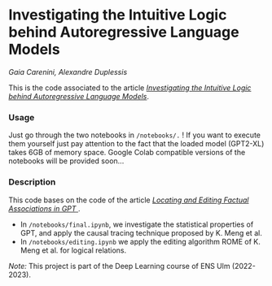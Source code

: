 # Investigating the Intuitive Logic behind Autoregressive Language Models
_Gaia Carenini, Alexandre Duplessis_

This is the code associated to the article [_Investigating the Intuitive Logic behind Autoregressive Language Models_](https://www.overleaf.com/read/rxmbpbggmnxt).

### Usage
Just go through the two notebooks in ``/notebooks/.`` !
If you want to execute them yourself just pay attention to the fact that the loaded model (GPT2-XL) takes 6GB of memory space.
Google Colab compatible versions of the notebooks will be provided soon...

### Description
This code bases on the code of the article  [_Locating and Editing Factual Associations in GPT_ ](https://github.com/kmeng01/rome).

- In `/notebooks/final.ipynb`, we investigate the statistical properties of GPT, and apply the causal tracing technique proposed by K. Meng et al.
- In `/notebooks/editing.ipynb` we apply the editing algorithm ROME of K. Meng et al. for logical relations.


_Note:_ This project is part of the Deep Learning course of ENS Ulm (2022-2023).
